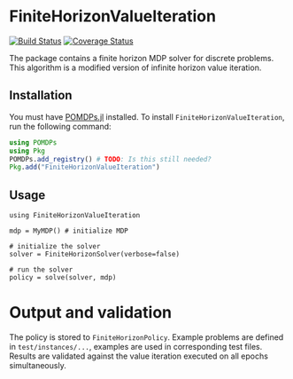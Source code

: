 # FiniteHorizonValueIteration
[![Build Status](https://travis-ci.org/JuliaPOMDP/FiniteHorizonValueIteration.jl.svg?branch=master)](https://travis-ci.org/JuliaPOMDP/FiniteHorizonValueIteration.jl)
[![Coverage Status](https://coveralls.io/repos/github/JuliaPOMDP/FiniteHorizonValueIteration.jl/badge.svg?branch=master)](https://coveralls.io/github/JuliaPOMDP/FiniteHorizonValueIteration.jl?branch=master)

The package contains a finite horizon MDP solver for discrete problems. This algorithm is a modified version of infinite horizon value iteration.

## Installation

You must have [POMDPs.jl](https://github.com/JuliaPOMDP/POMDPs.jl) installed. To install `FiniteHorizonValueIteration`, run the following command:

```julia
using POMDPs
using Pkg
POMDPs.add_registry() # TODO: Is this still needed?
Pkg.add("FiniteHorizonValueIteration")
```

## Usage

```
using FiniteHorizonValueIteration

mdp = MyMDP() # initialize MDP

# initialize the solver
solver = FiniteHorizonSolver(verbose=false)

# run the solver
policy = solve(solver, mdp)
```

# Output and validation
The policy is stored to `FiniteHorizonPolicy`. 
Example problems are defined in `test/instances/...`, examples are used in corresponding test files. Results are validated against the value iteration executed on all epochs simultaneously.
